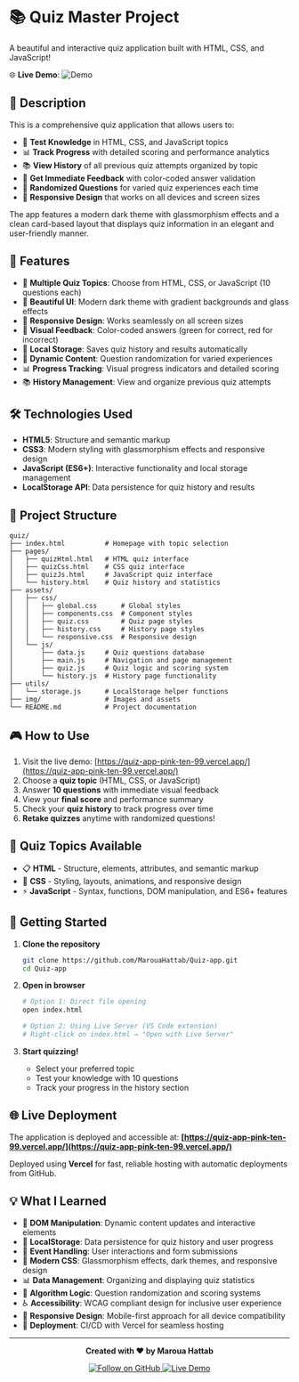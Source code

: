 # 📚 Quiz Master Project

A beautiful and interactive quiz application built with HTML, CSS, and JavaScript!

🌐 **Live Demo**: ![Demo](demo.gif)


## 📝 Description

This is a comprehensive quiz application that allows users to:

- 🧠 **Test Knowledge** in HTML, CSS, and JavaScript topics
- 📊 **Track Progress** with detailed scoring and performance analytics
- 📚 **View History** of all previous quiz attempts organized by topic
- 🎯 **Get Immediate Feedback** with color-coded answer validation
- 🔄 **Randomized Questions** for varied quiz experiences each time
- 📱 **Responsive Design** that works on all devices and screen sizes

The app features a modern dark theme with glassmorphism effects and a clean card-based layout that displays quiz information in an elegant and user-friendly manner.

## 🚀 Features

- 🎯 **Multiple Quiz Topics**: Choose from HTML, CSS, or JavaScript (10 questions each)
- 🎨 **Beautiful UI**: Modern dark theme with gradient backgrounds and glass effects
- 📱 **Responsive Design**: Works seamlessly on all screen sizes
- 🌈 **Visual Feedback**: Color-coded answers (green for correct, red for incorrect)
- 💾 **Local Storage**: Saves quiz history and results automatically
- 🔄 **Dynamic Content**: Question randomization for varied experiences
- 📊 **Progress Tracking**: Visual progress indicators and detailed scoring
- 📚 **History Management**: View and organize previous quiz attempts

## 🛠️ Technologies Used

- **HTML5**: Structure and semantic markup
- **CSS3**: Modern styling with glassmorphism effects and responsive design
- **JavaScript (ES6+)**: Interactive functionality and local storage management
- **LocalStorage API**: Data persistence for quiz history and results

## 📁 Project Structure

```
quiz/
├── index.html          # Homepage with topic selection
├── pages/
│   ├── quizHtml.html   # HTML quiz interface
│   ├── quizCss.html    # CSS quiz interface
│   ├── quizJs.html     # JavaScript quiz interface
│   └── history.html    # Quiz history and statistics
├── assets/
│   ├── css/
│   │   ├── global.css      # Global styles
│   │   ├── components.css  # Component styles
│   │   ├── quiz.css        # Quiz page styles
│   │   ├── history.css     # History page styles
│   │   └── responsive.css  # Responsive design
│   └── js/
│       ├── data.js     # Quiz questions database
│       ├── main.js     # Navigation and page management
│       ├── quiz.js     # Quiz logic and scoring system
│       └── history.js  # History page functionality
├── utils/
│   └── storage.js      # LocalStorage helper functions
├── img/                # Images and assets
└── README.md           # Project documentation
```

## 🎮 How to Use

1. Visit the live demo: [https://quiz-app-pink-ten-99.vercel.app/](https://quiz-app-pink-ten-99.vercel.app/)
2. Choose a **quiz topic** (HTML, CSS, or JavaScript)
3. Answer **10 questions** with immediate visual feedback
4. View your **final score** and performance summary
5. Check your **quiz history** to track progress over time
6. **Retake quizzes** anytime with randomized questions!

## 🧠 Quiz Topics Available

- 📋 **HTML** - Structure, elements, attributes, and semantic markup
- 🎨 **CSS** - Styling, layouts, animations, and responsive design
- ⚡ **JavaScript** - Syntax, functions, DOM manipulation, and ES6+ features

## 🚀 Getting Started

1. **Clone the repository**

   ```bash
   git clone https://github.com/MarouaHattab/Quiz-app.git
   cd Quiz-app
   ```

2. **Open in browser**

   ```bash
   # Option 1: Direct file opening
   open index.html

   # Option 2: Using Live Server (VS Code extension)
   # Right-click on index.html → "Open with Live Server"
   ```

3. **Start quizzing!**
   - Select your preferred topic
   - Test your knowledge with 10 questions
   - Track your progress in the history section

## 🌐 Live Deployment

The application is deployed and accessible at: **[https://quiz-app-pink-ten-99.vercel.app/](https://quiz-app-pink-ten-99.vercel.app/)**

Deployed using **Vercel** for fast, reliable hosting with automatic deployments from GitHub.

## 💡 What I Learned

- 🔗 **DOM Manipulation**: Dynamic content updates and interactive elements
- 💾 **LocalStorage**: Data persistence for quiz history and user progress
- 🎯 **Event Handling**: User interactions and form submissions
- 🎨 **Modern CSS**: Glassmorphism effects, dark themes, and responsive design
- 📊 **Data Management**: Organizing and displaying quiz statistics
- 🔄 **Algorithm Logic**: Question randomization and scoring systems
- ♿ **Accessibility**: WCAG compliant design for inclusive user experience
- 📱 **Responsive Design**: Mobile-first approach for all device compatibility
- 🚀 **Deployment**: CI/CD with Vercel for seamless hosting

---

<p align="center">
  <strong>Created with ❤️ by Maroua Hattab</strong>
</p>

<p align="center">
  <a href="https://github.com/MarouaHattab">
    <img src="https://img.shields.io/badge/GitHub-Follow-black?style=social&logo=github" alt="Follow on GitHub">
  </a>
  <a href="https://quiz-app-pink-ten-99.vercel.app/">
    <img src="https://img.shields.io/badge/Live-Demo-brightgreen?style=social&logo=vercel" alt="Live Demo">
  </a>
</p>